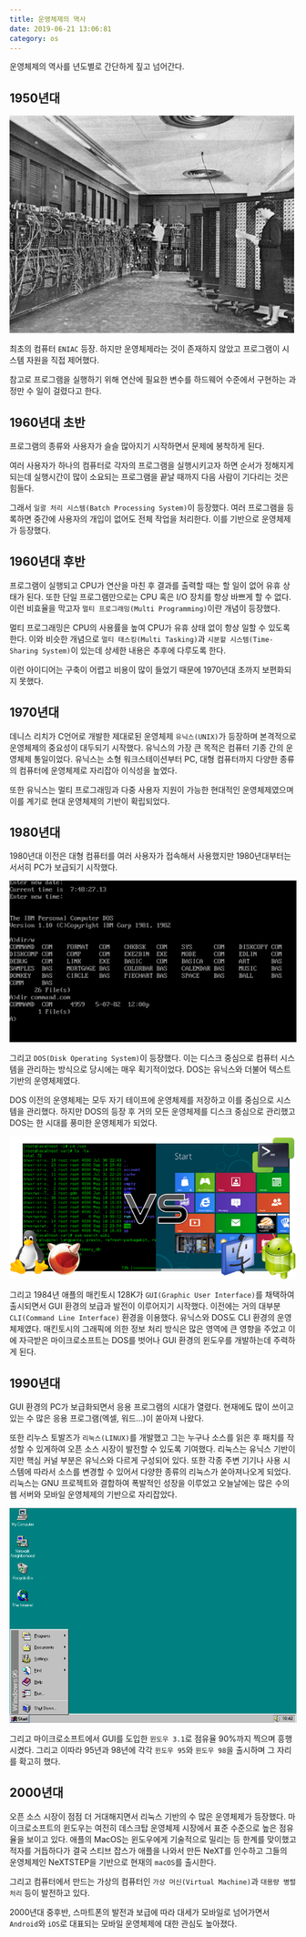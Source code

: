 ```yaml
---
title: 운영체제의 역사
date: 2019-06-21 13:06:81
category: os
---
```


운영체제의 역사를 년도별로 간단하게 짚고 넘어간다.

## 1950년대

![ENIAC](./images/eniac.jpeg)

최초의 컴퓨터 `ENIAC` 등장.
하지만 운영체제라는 것이 존재하지 않았고 프로그램이 시스템 자원을 직접 제어했다.

참고로 프로그램을 실행하기 위해 연산에 필요한 변수를 하드웨어 수준에서 구현하는 과정만 수 일이 걸렸다고 한다.

## 1960년대 초반

프로그램의 종류와 사용자가 슬슬 많아지기 시작하면서 문제에 봉착하게 된다.

여러 사용자가 하나의 컴퓨터로 각자의 프로그램을 실행시키고자 하면 순서가 정해지게 되는데 실행시간이 많이 소요되는 프로그램을 끝날 때까지 다음 사람이 기다리는 것은 힘들다.

그래서 `일괄 처리 시스템(Batch Processing System)`이 등장했다. 여러 프로그램을 등록하면 중간에 사용자의 개입이 없어도 전체 작업을 처리한다. 이를 기반으로 운영체제가 등장했다.

## 1960년대 후반

프로그램이 실행되고 CPU가 연산을 마친 후 결과를 출력할 때는 할 일이 없어 유휴 상태가 된다. 또한 단일 프로그램만으로는 CPU 혹은 I/O 장치를 항상 바쁘게 할 수 없다.
이런 비효율을 막고자 `멀티 프로그래밍(Multi Programming)`이란 개념이 등장했다. 

멀티 프로그래밍은 CPU의 사용률을 높여 CPU가 유휴 상태 없이 항상 일할 수 있도록 한다. 이와 비슷한 개념으로 `멀티 태스킹(Multi Tasking)`과 `시분할 시스템(Time-Sharing System)`이 있는데
상세한 내용은 추후에 다루도록 한다.

이런 아이디어는 구축이 어렵고 비용이 많이 들었기 때문에 1970년대 초까지 보편화되지 못했다.

## 1970년대

데니스 리치가 C언어로 개발한 제대로된 운영체제 `유닉스(UNIX)`가 등장하며 본격적으로 운영체제의 중요성이 대두되기 시작했다. 유닉스의 가장 큰 목적은 컴퓨터 기종 간의 운영체제 통일이었다. 유닉스는 소형 워크스테이션부터 PC, 대형 컴퓨터까지 다양한 종류의 컴퓨터에 운영체제로 자리잡아 이식성을 높였다. 

또한 유닉스는 멀티 프로그래밍과 다중 사용자 지원이 가능한 현대적인 운영체제였으며 이를 계기로 현대 운영체제의 기반이 확립되었다. 

## 1980년대

1980년대 이전은 대형 컴퓨터를 여러 사용자가 접속해서 사용했지만 1980년대부터는 서서히 PC가 보급되기 시작했다. 

![ms-dos](./images/ms-dos.png)

그리고 `DOS(Disk Operating System)`이 등장했다. 이는 디스크 중심으로 컴퓨터 시스템을 관리하는 방식으로 당시에는 매우 획기적이었다. DOS는 유닉스와 더불어 텍스트 기반의 운영체제였다.

DOS 이전의 운영체제는 모두 자기 테이프에 운영체제를 저장하고 이를 중심으로 시스템을 관리했다. 하지만 DOS의 등장 후 거의 모든 운영체제를 디스크 중심으로 관리했고 DOS는 한 시대를 풍미한 운영체제가 되었다.

![GUI-vs-CLI](./images/GUI-vs-CLI.png)

그리고 1984년 애플의 매킨토시 128K가 `GUI(Graphic User Interface)`를 채택하여 출시되면서 GUI 환경의 보급과 발전이 이루어지기 시작했다.
이전에는 거의 대부분 `CLI(Command Line Interface)` 환경을 이용했다. 유닉스와 DOS도 CLI 환경의 운영체제였다. 매킨토시의 그래픽에 의한 정보 처리 방식은 많은 영역에 큰 영향을 주었고 이에 자극받은 마이크로소프트는 DOS를 벗어나 GUI 환경의 윈도우를 개발하는데 주력하게 된다.

## 1990년대

GUI 환경의 PC가 보급화되면서 응용 프로그램의 시대가 열렸다. 현재에도 많이 쓰이고 있는 수 많은 응용 프로그램(엑셀, 워드...)이 쏟아져 나왔다.

또한 리누스 토발즈가 `리눅스(LINUX)`를 개발했고 그는 누구나 소스를 읽은 후 패치를 작성할 수 있게하여 오픈 소스 시장이 발전할 수 있도록 기여했다. 리눅스는 유닉스 기반이지만 핵심 커널 부분은 유닉스와 다르게 구성되어 있다. 또한 각종 주변 기기나 사용 시스템에 따라서 소스를 변경할 수 있어서 다양한 종류의 리눅스가 쏟아져나오게 되었다. 리눅스는 GNU 프로젝트와 결합하여 폭발적인 성장을 이루었고 오늘날에는 많은 수의 웹 서버와 모바일 운영체제의 기반으로 자리잡았다.

![windows-95](./images/windows-95.png)

그리고 마이크로소프트에서 GUI를 도입한 `윈도우 3.1`로 점유율 90%까지 찍으며 흥행시켰다. 그리고 이따라 95년과 98년에 각각 `윈도우 95`와 `윈도우 98`을 출시하며 그 자리를 확고히 했다.

## 2000년대

오픈 소스 시장이 점점 더 거대해지면서 리눅스 기반의 수 많은 운영체제가 등장했다. 마이크로소프트의 윈도우는 여전히 데스크탑 운영체제 시장에서 표준 수준으로 높은 점유율을 보이고 있다. 애플의 MacOS는 윈도우에게 기술적으로 밀리는 등 한계를 맞이했고 적자를 거듭하다가 결국 스티브 잡스가 애플을 나와서 만든 NeXT를 인수하고 그들의 운영체제인 NeXTSTEP을 기반으로 현재의 `macOS`를 출시한다.

그리고 컴퓨터에서 만드는 가상의 컴퓨터인 `가상 머신(Virtual Machine)`과 `대용량 병렬 처리` 등이 발전하고 있다. 

2000년대 중후반, 스마트폰의 발전과 보급에 따라 대세가 모바일로 넘어가면서 `Android`와 `iOS`로 대표되는 모바일 운영체제에 대한 관심도 높아졌다.